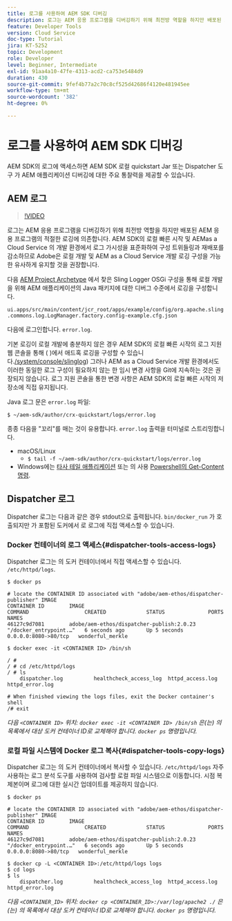 ```yaml
---
title: 로그를 사용하여 AEM SDK 디버깅
description: 로그는 AEM 응용 프로그램을 디버깅하기 위해 최전방 역할을 하지만 배포된 AEM 응용 프로그램의 적절한 로깅에 의존합니다.
feature: Developer Tools
version: Cloud Service
doc-type: Tutorial
jira: KT-5252
topic: Development
role: Developer
level: Beginner, Intermediate
exl-id: 91aa4a10-47fe-4313-acd2-ca753e5484d9
duration: 430
source-git-commit: 9fef4b77a2c70c8cf525d42686f4120e481945ee
workflow-type: tm+mt
source-wordcount: '382'
ht-degree: 0%

---
```


# 로그를 사용하여 AEM SDK 디버깅

AEM SDK의 로그에 액세스하면 AEM SDK 로컬 quickstart Jar 또는 Dispatcher 도구 가 AEM 애플리케이션 디버깅에 대한 주요 통찰력을 제공할 수 있습니다.

## AEM 로그

>[!VIDEO](https://video.tv.adobe.com/v/34334?quality=12&learn=on)

로그는 AEM 응용 프로그램을 디버깅하기 위해 최전방 역할을 하지만 배포된 AEM 응용 프로그램의 적절한 로깅에 의존합니다. AEM SDK의 로컬 빠른 시작 및 AEMas a Cloud Service 의 개발 환경에서 로그 가시성을 표준화하여 구성 트위들링과 재배포를 감소하므로 Adobe은 로컬 개발 및 AEM as a Cloud Service 개발 로깅 구성을 가능한 유사하게 유지할 것을 권장합니다.

다음 [AEM Project Archetype](https://github.com/adobe/aem-project-archetype) 에서 찾은 Sling Logger OSGi 구성을 통해 로컬 개발을 위해 AEM 애플리케이션의 Java 패키지에 대한 디버그 수준에서 로깅을 구성합니다.

`ui.apps/src/main/content/jcr_root/apps/example/config/org.apache.sling.commons.log.LogManager.factory.config-example.cfg.json`

다음에 로그인합니다. `error.log`.

기본 로깅이 로컬 개발에 충분하지 않은 경우 AEM SDK의 로컬 빠른 시작의 로그 지원 웹 콘솔을 통해 ( )에서 애드혹 로깅을 구성할 수 있습니다.[/system/console/slinglog](http://localhost:4502/system/console/slinglog)) 그러나 AEM as a Cloud Service 개발 환경에서도 이러한 동일한 로그 구성이 필요하지 않는 한 임시 변경 사항을 Git에 지속하는 것은 권장되지 않습니다. 로그 지원 콘솔을 통한 변경 사항은 AEM SDK의 로컬 빠른 시작의 저장소에 직접 유지됩니다.

Java 로그 문은 `error.log` 파일:

```
$ ~/aem-sdk/author/crx-quickstart/logs/error.log
```

종종 다음을 &quot;꼬리&quot;를 매는 것이 유용합니다. `error.log` 출력을 터미널로 스트리밍합니다.

+ macOS/Linux
   + `$ tail -f ~/aem-sdk/author/crx-quickstart/logs/error.log`
+ Windows에는 [타사 테일 애플리케이션](https://stackoverflow.com/questions/187587/a-windows-equivalent-of-the-unix-tail-command) 또는 의 사용 [Powershell의 Get-Content 명령](https://stackoverflow.com/a/46444596/133936).

## Dispatcher 로그

Dispatcher 로그는 다음과 같은 경우 stdout으로 출력됩니다. `bin/docker_run` 가 호출되지만 가 포함된 도커에서 로 로그에 직접 액세스할 수 있습니다.

### Docker 컨테이너의 로그 액세스{#dispatcher-tools-access-logs}

Dispatcher 로그는 의 도커 컨테이너에서 직접 액세스할 수 있습니다. `/etc/httpd/logs`.

```shell
$ docker ps

# locate the CONTAINER ID associated with "adobe/aem-ethos/dispatcher-publisher" IMAGE
CONTAINER ID        IMAGE                                       COMMAND                  CREATED             STATUS              PORTS                  NAMES
46127c9d7081        adobe/aem-ethos/dispatcher-publish:2.0.23   "/docker_entrypoint.…"   6 seconds ago       Up 5 seconds        0.0.0.0:8080->80/tcp   wonderful_merkle

$ docker exec -it <CONTAINER ID> /bin/sh

/ # 
/ # cd /etc/httpd/logs
/ # ls
    dispatcher.log          healthcheck_access_log  httpd_access.log        httpd_error.log

# When finished viewing the logs files, exit the Docker container's shell
/# exit
```

_다음 `<CONTAINER ID>` 위치: `docker exec -it <CONTAINER ID> /bin/sh` 은(는) 의 목록에서 대상 도커 컨테이너 ID로 교체해야 합니다. `docker ps` 명령입니다._


### 로컬 파일 시스템에 Docker 로그 복사{#dispatcher-tools-copy-logs}

Dispatcher 로그는 의 도커 컨테이너에서 복사할 수 있습니다. `/etc/httpd/logs` 자주 사용하는 로그 분석 도구를 사용하여 검사할 로컬 파일 시스템으로 이동합니다. 시점 복제본이며 로그에 대한 실시간 업데이트를 제공하지 않습니다.

```shell
$ docker ps

# locate the CONTAINER ID associated with "adobe/aem-ethos/dispatcher-publisher" IMAGE
CONTAINER ID        IMAGE                                       COMMAND                  CREATED             STATUS              PORTS                  NAMES
46127c9d7081        adobe/aem-ethos/dispatcher-publish:2.0.23   "/docker_entrypoint.…"   6 seconds ago       Up 5 seconds        0.0.0.0:8080->80/tcp   wonderful_merkle

$ docker cp -L <CONTAINER ID>:/etc/httpd/logs logs 
$ cd logs
$ ls
    dispatcher.log          healthcheck_access_log  httpd_access.log        httpd_error.log
```

_다음 `<CONTAINER_ID>` 위치: `docker cp <CONTAINER_ID>:/var/log/apache2 ./` 은(는) 의 목록에서 대상 도커 컨테이너 ID로 교체해야 합니다. `docker ps` 명령입니다._
